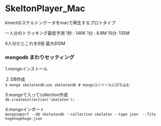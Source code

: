 # SkeltonPlayer_Mac
kinectのスケルトンデータをmacで再生するプロトタイプ

一人分のトラッキング最低予測
1秒 : 146K
1分 : 8.8M
15分: 135M

6人分だとこれを6倍
最大810M

### mongodb まわりセッティング 

 1.mongoインストール  

 ２.DB作成  
 `$ mongo skeletondb`
`use skeletondb # mongoコンソールに打ち込む` 

 3.mongoで入ってcollection作成  
 `db.createCollection('skeleton');`

 4.mongoインポート  
 `mongoimport --db skeletondb --collection skeleton --type json  --file  hogehogehoge.json`
